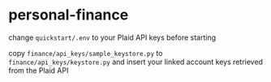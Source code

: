 # personal-finance

change `quickstart/.env` to your Plaid API keys before starting

copy `finance/api_keys/sample_keystore.py` to `finance/api_keys/keystore.py` and insert your linked account keys retrieved from the Plaid API
